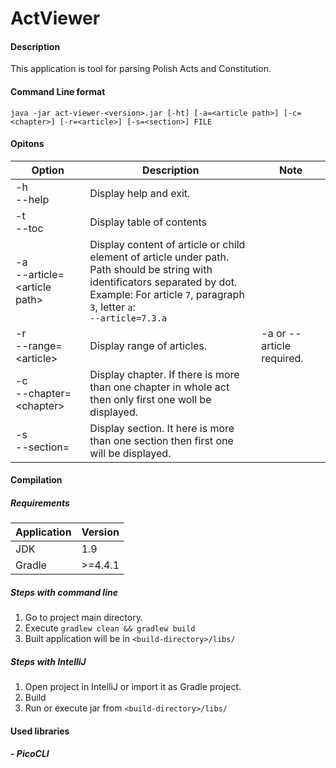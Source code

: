 # ActViewer

#### Description
This application is tool for parsing Polish Acts and Constitution.

#### Command Line format
```
java -jar act-viewer-<version>.jar [-ht] [-a=<article path>] [-c=<chapter>] [-r=<article>] [-s=<section>] FILE
```

#### Opitons
| Option | Description | Note |
| ------ | ----------- | ---- |
| \-h<br>\-\-help | Display help and exit. | |
| \-t<br>\-\-toc | Display table of contents| |
| \-a<br>\-\-article=\<article path\> | Display content of article or child element of article under path.<br>Path should be string with identificators separated by dot.<br>Example: For article `7`, paragraph `3`, letter `a`:<br> `--article=7.3.a`| |
| \-r<br>\-\-range=\<article\> | Display range of articles. | \-a or \-\-article required. |
| \-c<br>\-\-chapter=\<chapter\> | Display chapter. If there is more than one chapter in whole act then only first one woll be displayed. | |
| \-s<br>\-\-section=<section> | Display section. It here is more than one section then first one will be displayed. | |

#### Compilation
##### Requirements
|Application|Version|
|-----------|-------|
|JDK|1.9|
|Gradle|>=4.4.1|

##### Steps with command line
1. Go to project main directory.
2. Execute `gradlew clean && gradlew build`
3. Built application will be in `<build-directory>/libs/`

##### Steps with IntelliJ
1. Open project in IntelliJ or import it as Gradle project.
2. Build
3. Run or execute jar from `<build-directory>/libs/`


#### Used libraries
##### - PicoCLI
